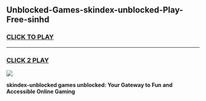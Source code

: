 
## Unblocked-Games-skindex-unblocked-Play-Free-sinhd
<h3>
<a href="https://premium76.site?title=skindex-unblocked&ref=23A">CLICK TO PLAY</a></h3>
<hr>

<h3>
<a href="https://premium76.site?title=skindex-unblocked&ref=23A">CLICK 2 PLAY</a>
  
</h3>

<a href="https://premium76.site?title=skindex-unblocked&ref=23A"><img src="https://clearcache.store/games.png"></a>


**skindex-unblocked games unblocked: Your Gateway to Fun and Accessible Online Gaming**

